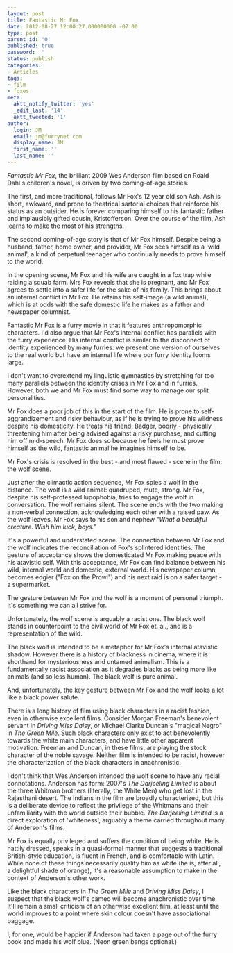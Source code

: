 ```yaml
---
layout: post
title: Fantastic Mr Fox
date: 2012-08-27 12:00:27.000000000 -07:00
type: post
parent_id: '0'
published: true
password: ''
status: publish
categories:
- Articles
tags:
- film
- foxes
meta:
  aktt_notify_twitter: 'yes'
  _edit_last: '14'
  aktt_tweeted: '1'
author:
  login: JM
  email: jm@furrynet.com
  display_name: JM
  first_name: ''
  last_name: ''
---
```

<p><em>Fantastic Mr Fox</em>, the brilliant 2009 Wes Anderson film based on Roald Dahl's children's novel, is driven by two coming-of-age stories.</p>
<p>The first, and more traditional, follows Mr Fox's 12 year old son Ash. Ash is short, awkward, and prone to theatrical sartorial choices that reinforce his status as an outsider. He is forever comparing himself to his fantastic father and implausibly gifted cousin, Kristofferson. Over the course of the film, Ash learns to make the most of his strengths.</p>
<p>The second coming-of-age story is that of Mr Fox himself. Despite being a husband, father, home owner, and provider, Mr Fox sees himself as a 'wild animal', a kind of perpetual teenager who continually needs to prove himself to the world.</p>
<p>In the opening scene, Mr Fox and his wife are caught in a fox trap while raiding a squab farm. Mrs Fox reveals that she is pregnant, and Mr Fox agrees to settle into a safer life for the sake of his family. This brings about an internal conflict in Mr Fox. He retains his self-image (a wild animal), which is at odds with the safe domestic life he makes as a father and newspaper columnist.</p>
<p>Fantastic Mr Fox is a furry movie in that it features anthropomorphic characters. I'd also argue that Mr Fox's internal conflict has parallels with the furry experience. His internal conflict is similar to the disconnect of identity experienced by many furries: we present one version of ourselves to the real world but have an internal life where our furry identity looms large.</p>
<!--more-->
<p>I don't want to overextend my linguistic gymnastics by stretching for too many parallels between the identity crises in Mr Fox and in furries. However, both we and Mr Fox must find some way to manage our split personalities.</p>
<p>Mr Fox does a poor job of this in the start of the film. He is prone to self-aggrandizement and risky behaviour, as if he is trying to prove his wildness despite his domesticity. He treats his friend, Badger, poorly - physically threatening him after being advised against a risky purchase, and cutting him off mid-speech. Mr Fox does so because he feels he must prove himself as the wild, fantastic animal he imagines himself to be.</p>
<p>Mr Fox's crisis is resolved in the best - and most flawed - scene in the film: the wolf scene.</p>
<p>Just after the climactic action sequence, Mr Fox spies a wolf in the distance. The wolf is a wild animal: quadruped, mute, strong. Mr Fox, despite his self-professed lupophobia, tries to engage the wolf in conversation. The wolf remains silent. The scene ends with the two making a non-verbal connection, acknowledging each other with a raised paw. As the wolf leaves, Mr Fox says to his son and nephew "<em>What a beautiful creature. Wish him luck, boys.</em>"</p>
<p>It's a powerful and understated scene. The connection between Mr Fox and the wolf indicates the reconciliation of Fox's splintered identities. The gesture of acceptance shows the domesticated Mr Fox making peace with his atavistic self. With this acceptance, Mr Fox can find balance between his wild, internal world and domestic, external world. His newspaper column becomes edgier ("Fox on the Prowl") and his next raid is on a safer target - a supermarket.</p>
<p>The gesture between Mr Fox and the wolf is a moment of personal triumph. It's something we can all strive for.</p>
<p>Unfortunately, the wolf scene is arguably a racist one. The black wolf stands in counterpoint to the civil world of Mr Fox et. al., and is a representation of the wild.</p>
<p>The black wolf is intended to be a metaphor for Mr Fox's internal atavistic shadow. However there is a history of blackness in cinema, where it is shorthand for mysteriousness and untamed animalism. This is a fundamentally racist association as it degrades blacks as being more like animals (and so less human). The black wolf is pure animal.</p>
<p>And, unfortunately, the key gesture between Mr Fox and the wolf looks a lot like a black power salute.</p>
<p>There is a long history of film using black characters in a racist fashion, even in otherwise excellent films. Consider Morgan Freeman's benevolent servant in <em>Driving Miss Daisy</em>, or Michael Clarke Duncan's "magical Negro" in <em>The Green Mile</em>. Such black characters only exist to act benevolently towards the white main characters, and have little other apparent motivation. Freeman and Duncan, in these films, are playing the stock character of the noble savage. Neither film is intended to be racist, however the characterization of the black characters in anachronistic.</p>
<p>I don't think that Wes Anderson intended the wolf scene to have any racial connotations. Anderson has form: 2007's <em>The Darjeeling Limited</em> is about the three Whitman brothers (literally, the White Men) who get lost in the Rajasthani desert. The Indians in the film are broadly characterized, but this is a deliberate device to reflect the privilege of the Whitmans and their unfamiliarity with the world outside their bubble. <em>The Darjeeling Limited</em> is a direct exploration of 'whiteness', arguably a theme carried throughout many of Anderson's films.</p>
<p>Mr Fox is equally privileged and suffers the condition of being white. He is nattily dressed, speaks in a quasi-formal manner that suggests a traditional British-style education, is fluent in French, and is comfortable with Latin. While none of these things necessarily qualify him as white (he is, after all, a delightful shade of orange), it's a reasonable assumption to make in the context of Anderson's other work.</p>
<p>Like the black characters in <em>The Green Mile</em> and <em>Driving Miss Daisy</em>, I suspect that the black wolf's cameo will become anachronistic over time. It'll remain a small criticism of an otherwise excellent film, at least until the world improves to a point where skin colour doesn't have associational baggage.</p>
<p>I, for one, would be happier if Anderson had taken a page out of the furry book and made his wolf blue. (Neon green bangs optional.)</p>



